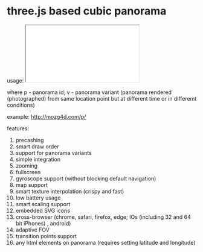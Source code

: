 # three.js based cubic panorama

usage: <iframe id="panorama_player" src="p.htm?p=2&v=3"></iframe>

where p - panorama id; v - panorama variant (panorama rendered (photographed) from same location point but at different time or in differemt conditions)

example: http://mozg4d.com/p/

features:
1. precashing
2. smart draw order
3. support for panorama variants
4. simple integration
5. zooming
6. fullscreen
7. gyroscope support (without blocking default navigation)
8. map support
9. smart texture interpolation (crispy and fast)
10. low battery usage
11. smart scaling support
12. embedded SVG icons
13. cross-browser (chrome, safari, firefox, edge; IOs (including 32 and 64 bit iPhones) , android)
14. adaptive FOV
15. transition points support
16. any html elements on panorama (requires setting latitude and longitude)
